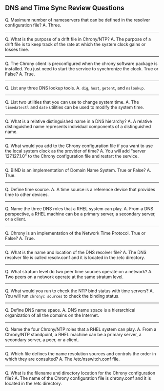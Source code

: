 ## DNS and Time Sync Review Questions

Q\. Maximum number of nameservers that can be defined in the resolver configuration file?
A\. Three.

---

Q\. What is the purpose of a drift file in Chrony/NTP?
A\. The purpose of a drift file is to keep track of the rate at which the system clock gains or losses time.

---

Q\. The Chrony client is preconfigured when the chrony software package is installed. You just need to start the service to synchronize the clock. True or False?
A\. True.

---

Q\. List any three DNS lookup tools.
A\. `dig`, `host`, `getent`, and `nslookup`.

---

Q\. List two utilities that you can use to change system time.
A\. The `timedatectl` and `date` utilities can be used to modify the system time.

---

Q\. What is a relative distinguished name in a DNS hierarchy?
A\. A relative distinguished name represents individual components of a distinguished name.

---

Q\. What would you add to the Chrony configuration file if you want to use the local system clock as the provider of time?
A\. You will add "server 127.127.1.0" to the Chrony configuration file and restart the service.

---

Q\. BIND is an implementation of Domain Name System. True or False?
A\. True.

---

Q\. Define time source.
A\. A time source is a reference device that provides time to other devices.

---

Q\. Name the three DNS roles that a RHEL system can play.
A\. From a DNS perspective, a RHEL machine can be a primary server, a secondary server, or a client.

---

Q\. Chrony is an implementation of the Network Time Protocol. True or False?
A\. True.

---

Q\. What is the name and location of the DNS resolver file?
A\. The DNS resolver file is called resolv.conf and it is located in the /etc directory.

---

Q\. What stratum level do two peer time sources operate on a network?
A\. Two peers on a network operate at the same stratum level.

---

Q\. What would you run to check the NTP bind status with time servers?
A\. You will run `chronyc sources` to check the binding status.

---

Q\. Define DNS name space.
A\. DNS name space is a hierarchical organization of all the domains on the Internet.

---

Q\. Name the four Chrony/NTP roles that a RHEL system can play.
A\. From a Chrony/NTP standpoint, a RHEL machine can be a primary server, a secondary server, a peer, or a client.

---

Q\. Which file defines the name resolution sources and controls the order in which they are consulted?
A\. The /etc/nsswitch.conf file.

---

Q\. What is the filename and directory location for the Chrony configuration file?
A\. The name of the Chrony configuration file is chrony.conf and it is located in the /etc directory.